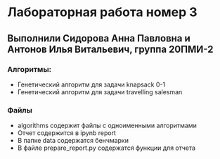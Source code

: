 # Лабораторная работа номер 3
## Выполнили Сидорова Анна Павловна и Антонов Илья Витальевич, группа 20ПМИ-2

### Алгоритмы:
- Генетический алгоритм для задачи knapsack 0-1
- Генетический алгоритм для задачи travelling salesman

### Файлы
- algorithms содержит файлы с одноименными алгоритмами
- Отчет содержится в ipynb report
- В папке data содержатся бенчмарки
- В файле prepare_report.py содержатся функции для отчета
